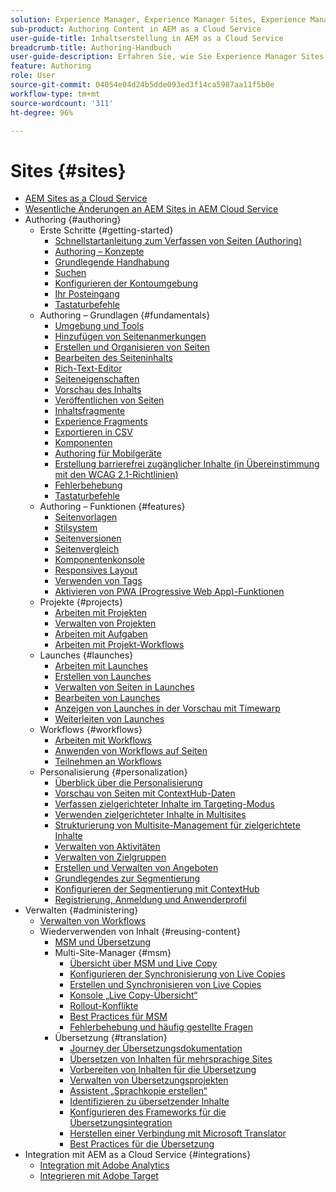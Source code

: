 ```yaml
---
solution: Experience Manager, Experience Manager Sites, Experience Manager as a Cloud Service
sub-product: Authoring Content in AEM as a Cloud Service
user-guide-title: Inhaltserstellung in AEM as a Cloud Service
breadcrumb-title: Authoring-Handbuch
user-guide-description: Erfahren Sie, wie Sie Experience Manager Sites as a Cloud Service verwalten und damit Inhalte erstellen können.
feature: Authoring
role: User
source-git-commit: 04054e04d24b5dde093ed3f14ca5987aa11f5b0e
workflow-type: tm+mt
source-wordcount: '311'
ht-degree: 96%

---
```



# Sites {#sites}

+ [AEM Sites as a Cloud Service](/help/sites-cloud/home.md)
+ [Wesentliche Änderungen an AEM Sites in AEM Cloud Service](sites-cloud-changes.md)
+ Authoring {#authoring}
   + Erste Schritte {#getting-started}
      + [Schnellstartanleitung zum Verfassen von Seiten (Authoring)](authoring/getting-started/quick-start.md)
      + [Authoring – Konzepte](authoring/getting-started/concepts.md)
      + [Grundlegende Handhabung](authoring/getting-started/basic-handling.md)
      + [Suchen](authoring/getting-started/search.md)
      + [Konfigurieren der Kontoumgebung](authoring/getting-started/account-environment.md)
      + [Ihr Posteingang](authoring/getting-started/inbox.md)
      + [Tastaturbefehle](authoring/getting-started/keyboard-shortcuts.md)
   + Authoring – Grundlagen {#fundamentals}
      + [Umgebung und Tools](authoring/fundamentals/environment-tools.md)
      + [Hinzufügen von Seitenanmerkungen](authoring/fundamentals/annotations.md)
      + [Erstellen und Organisieren von Seiten](authoring/fundamentals/organizing-pages.md)
      + [Bearbeiten des Seiteninhalts](authoring/fundamentals/editing-content.md)
      + [Rich-Text-Editor](authoring/fundamentals/rich-text-editor.md)
      + [Seiteneigenschaften](authoring/fundamentals/page-properties.md)
      + [Vorschau des Inhalts](authoring/fundamentals/previewing-content.md)
      + [Veröffentlichen von Seiten](authoring/fundamentals/publishing-pages.md)
      + [Inhaltsfragmente](authoring/fundamentals/content-fragments.md)
      + [Experience Fragments](authoring/fundamentals/experience-fragments.md)
      + [Exportieren in CSV](authoring/fundamentals/csv-export.md)
      + [Komponenten](authoring/fundamentals/components.md)
      + [Authoring für Mobilgeräte](authoring/fundamentals/mobile.md)
      + [Erstellung barrierefrei zugänglicher Inhalte (in Übereinstimmung mit den WCAG 2.1-Richtlinien)](authoring/fundamentals/accessible-content.md)
      + [Fehlerbehebung](authoring/fundamentals/troubleshooting.md)
      + [Tastaturbefehle](authoring/fundamentals/keyboard-shortcuts.md)
   + Authoring – Funktionen {#features}
      + [Seitenvorlagen](authoring/features/templates.md)
      + [Stilsystem](authoring/features/style-system.md)
      + [Seitenversionen](authoring/features/page-versions.md)
      + [Seitenvergleich](authoring/features/page-diff.md)
      + [Komponentenkonsole](authoring/features/components-console.md)
      + [Responsives Layout](authoring/features/responsive-layout.md)
      + [Verwenden von Tags](authoring/features/tags.md)
      + [Aktivieren von PWA (Progressive Web App)-Funktionen](authoring/features/enable-pwa.md)
   + Projekte {#projects}
      + [Arbeiten mit Projekten](authoring/projects/overview.md)
      + [Verwalten von Projekten](authoring/projects/managing.md)
      + [Arbeiten mit Aufgaben](authoring/projects/tasks.md)
      + [Arbeiten mit Projekt-Workflows](authoring/projects/workflows.md)
   + Launches {#launches}
      + [Arbeiten mit Launches](authoring/launches/overview.md)
      + [Erstellen von Launches](authoring/launches/creating.md)
      + [Verwalten von Seiten in Launches](authoring/launches/managing-pages.md)
      + [Bearbeiten von Launches](authoring/launches/editing.md)
      + [Anzeigen von Launches in der Vorschau mit Timewarp](authoring/launches/preview.md)
      + [Weiterleiten von Launches](authoring/launches/promoting.md)
   + Workflows {#workflows}
      + [Arbeiten mit Workflows](authoring/workflows/overview.md)
      + [Anwenden von Workflows auf Seiten](authoring/workflows/applying.md)
      + [Teilnehmen an Workflows](authoring/workflows/participating.md)
   + Personalisierung {#personalization}
      + [Überblick über die Personalisierung](authoring/personalization/overview.md)
      + [Vorschau von Seiten mit ContextHub-Daten](authoring/personalization/contexthub.md)
      + [Verfassen zielgerichteter Inhalte im Targeting-Modus](authoring/personalization/targeted-content.md)
      + [Verwenden zielgerichteter Inhalte in Multisites](authoring/personalization/multisite-targeted-content.md)
      + [Strukturierung von Multisite-Management für zielgerichtete Inhalte](authoring/personalization/multisite-structure.md)
      + [Verwalten von Aktivitäten](authoring/personalization/activities.md)
      + [Verwalten von Zielgruppen](authoring/personalization/audiences.md)
      + [Erstellen und Verwalten von Angeboten](authoring/personalization/offers.md)
      + [Grundlegendes zur Segmentierung](authoring/personalization/segmentation.md)
      + [Konfigurieren der Segmentierung mit ContextHub](/help/sites-cloud/authoring/personalization/contexthub-segmentation.md)
      + [Registrierung, Anmeldung und Anwenderprofil](/help/sites-cloud/authoring/personalization/user-and-group-sync-for-publish-tier.md)
+ Verwalten {#administering}
   + [Verwalten von Workflows](administering/workflows-administering.md)
   + Wiederverwenden von Inhalt {#reusing-content}
      + [MSM und Übersetzung](administering/msm-and-translation.md)
      + Multi-Site-Manager {#msm}
         + [Übersicht über MSM und Live Copy](administering/msm/overview.md)
         + [Konfigurieren der Synchronisierung von Live Copies](administering/msm/live-copy-sync-config.md)
         + [Erstellen und Synchronisieren von Live Copies](administering/msm/creating-live-copies.md)
         + [Konsole „Live Copy-Übersicht“](administering/msm/live-copy-overview.md)
         + [Rollout-Konflikte](administering/msm/rollout-conflicts.md)
         + [Best Practices für MSM](administering/msm/best-practices.md)
         + [Fehlerbehebung und häufig gestellte Fragen](administering/msm/troubleshooting.md)
      + Übersetzung {#translation}
         + [Journey der Übersetzungsdokumentation](https://experienceleague.adobe.com/docs/experience-manager-cloud-service/sites-journey/translation/overview.html)
         + [Übersetzen von Inhalten für mehrsprachige Sites](administering/translation/overview.md)
         + [Vorbereiten von Inhalten für die Übersetzung](administering/translation/preparation.md)
         + [Verwalten von Übersetzungsprojekten](administering/translation/managing-projects.md)
         + [Assistent „Sprachkopie erstellen“](administering/translation/wizard.md)
         + [Identifizieren zu übersetzender Inhalte](administering/translation/rules.md)
         + [Konfigurieren des Frameworks für die Übersetzungsintegration](administering/translation/integration-framework.md)
         + [Herstellen einer Verbindung mit Microsoft Translator](administering/translation/connect-ms-translator.md)
         + [Best Practices für die Übersetzung](administering/translation/best-practices.md)
+ Integration mit AEM as a Cloud Service {#integrations}
   + [Integration mit Adobe Analytics](integrating/integrating-adobe-analytics.md)
   + [Integrieren mit Adobe Target](integrating/integrating-adobe-target.md)
